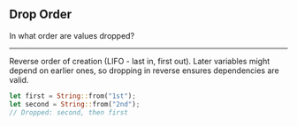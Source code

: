 ## Drop Order

In what order are values dropped?

---

Reverse order of creation (LIFO - last in, first out). Later variables might depend on earlier ones, so dropping in reverse ensures dependencies are valid.

```rust
let first = String::from("1st");
let second = String::from("2nd");
// Dropped: second, then first
```


